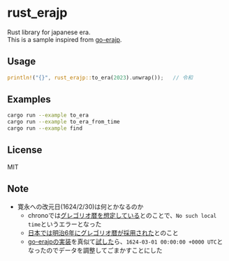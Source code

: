 # rust_erajp

Rust library for japanese era.  
This is a sample inspired from [go-erajp](https://github.com/mattn/go-erajp).

## Usage

```rust
println!("{}", rust_erajp::to_era(2023).unwrap());   // 令和
```

## Examples

```sh
cargo run --example to_era
cargo run --example to_era_from_time
cargo run --example find
```

## License

MIT

## Note

- 寛永への改元日(1624/2/30)は何とかなるのか
  - chronoでは[グレゴリオ暦を想定している](https://docs.rs/chrono/latest/chrono/offset/trait.TimeZone.html#method.with_ymd_and_hms:~:text=current%20time%20zone.-,This%20assumes%20the%20proleptic%20Gregorian%20calendar%2C%20with%20the%20year%200%20being%201%20BCE.,-Returns%20LocalResult%3A%3ANone)とのことで、`No such local time`というエラーとなった
  - [日本では明治6年にグレゴリオ暦が採用された](https://www1.kaiho.mlit.go.jp/KOHO/faq/reki/shinreki.html)とのこと
  - [go-erajpの実装](https://github.com/mattn/go-erajp/blob/6d6d9810ce59f08930f7ad41b817a49c16ed38ba/era.go#L34-L39)を真似て[試した](https://go.dev/play/p/2Hwm_Sjr7GR)ら、`1624-03-01 00:00:00 +0000 UTC`となったのでデータを調整してごまかすことにした
